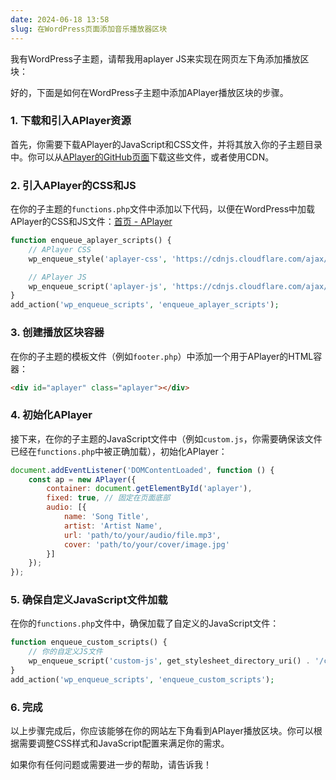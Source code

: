 ```yaml
---
date: 2024-06-18 13:58
slug: 在WordPress页面添加音乐播放器区块
---
```


我有WordPress子主题，请帮我用aplayer JS来实现在网页左下角添加播放区块：

好的，下面是如何在WordPress子主题中添加APlayer播放区块的步骤。

### 1. 下载和引入APlayer资源

首先，你需要下载APlayer的JavaScript和CSS文件，并将其放入你的子主题目录中。你可以从[APlayer的GitHub页面](https://github.com/MoePlayer/APlayer)下载这些文件，或者使用CDN。

### 2. 引入APlayer的CSS和JS

<!-- truncate -->

在你的子主题的`functions.php`文件中添加以下代码，以便在WordPress中加载APlayer的CSS和JS文件：[首页 - APlayer](https://aplayer.js.org/#/zh-Hans/?id=cdn)

```php
function enqueue_aplayer_scripts() {
    // APlayer CSS
    wp_enqueue_style('aplayer-css', 'https://cdnjs.cloudflare.com/ajax/libs/aplayer/1.10.1/APlayer.min.css');

    // APlayer JS
    wp_enqueue_script('aplayer-js', 'https://cdnjs.cloudflare.com/ajax/libs/aplayer/1.10.1/APlayer.min.js', array(), null, true);
}
add_action('wp_enqueue_scripts', 'enqueue_aplayer_scripts');
```

### 3. 创建播放区块容器

在你的子主题的模板文件（例如`footer.php`）中添加一个用于APlayer的HTML容器：

```html
<div id="aplayer" class="aplayer"></div>
```

### 4. 初始化APlayer

接下来，在你的子主题的JavaScript文件中（例如`custom.js`，你需要确保该文件已经在`functions.php`中被正确加载），初始化APlayer：

```javascript
document.addEventListener('DOMContentLoaded', function () {
    const ap = new APlayer({
        container: document.getElementById('aplayer'),
        fixed: true, // 固定在页面底部
        audio: [{
            name: 'Song Title',
            artist: 'Artist Name',
            url: 'path/to/your/audio/file.mp3',
            cover: 'path/to/your/cover/image.jpg'
        }]
    });
});
```

### 5. 确保自定义JavaScript文件加载

在你的`functions.php`文件中，确保加载了自定义的JavaScript文件：

```php
function enqueue_custom_scripts() {
    // 你的自定义JS文件
    wp_enqueue_script('custom-js', get_stylesheet_directory_uri() . '/custom.js', array('jquery', 'aplayer-js'), null, true);
}
add_action('wp_enqueue_scripts', 'enqueue_custom_scripts');
```

### 6. 完成

以上步骤完成后，你应该能够在你的网站左下角看到APlayer播放区块。你可以根据需要调整CSS样式和JavaScript配置来满足你的需求。

如果你有任何问题或需要进一步的帮助，请告诉我！
